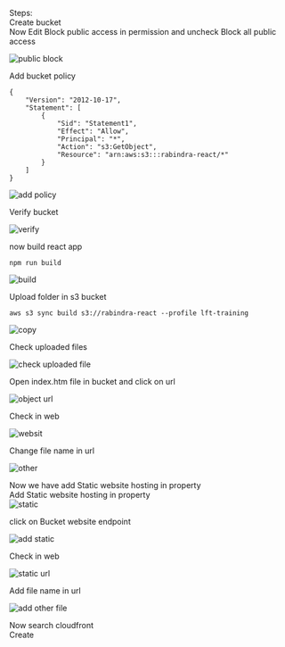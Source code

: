 Steps:<br/>
Create bucket<br/>
Now Edit Block public access in permission and uncheck Block all public access<br/>

![public block](https://user-images.githubusercontent.com/53372486/145705652-86e00ad9-7e72-4d9a-95bb-d1f0cf77aa02.png)<br/>

Add bucket policy<br/>
```
{
    "Version": "2012-10-17",
    "Statement": [
        {
            "Sid": "Statement1",
            "Effect": "Allow",
            "Principal": "*",
            "Action": "s3:GetObject",
            "Resource": "arn:aws:s3:::rabindra-react/*"
        }
    ]
}
```
![add policy](https://user-images.githubusercontent.com/53372486/145705643-f612aad2-76c5-4c4a-81a4-6b64b9d6c54c.png)<br/>

Verify bucket<br/>

![verify](https://user-images.githubusercontent.com/53372486/145705655-04ee82aa-99fa-4d6e-91dd-747331945265.png)<br/>


now build react app<br/>
```
npm run build
```
![build](https://user-images.githubusercontent.com/53372486/145705646-423487b5-6f4e-40d8-bf67-aff78cbc9af9.png)<br/>

Upload folder in s3 bucket<br/>
```
aws s3 sync build s3://rabindra-react --profile lft-training
```
![copy](https://user-images.githubusercontent.com/53372486/145705649-a4703165-836a-4cda-8f62-aad90b31cfba.png)<br/>

Check uploaded files<br/>

![check uploaded file](https://user-images.githubusercontent.com/53372486/145705648-27a24fd9-74c7-4bb7-88f6-a571049022d3.png)<br/>

Open index.htm file in bucket and click on url<br/>

![object url](https://user-images.githubusercontent.com/53372486/145705650-2e6aee80-9eb5-4294-bd72-a8d34271833a.png)<br/>

Check in web<br/>

![websit](https://user-images.githubusercontent.com/53372486/145705657-f61a94e7-c4c0-4ab9-91c8-04c83e6cb3f7.png)<br/>

Change file name in url<br/>

![other](https://user-images.githubusercontent.com/53372486/145705948-c446f01f-0879-492a-942d-41324c6417f9.png)<br/>

Now we have add Static website hosting in property<br/>
Add Static website hosting in property <br/>
![static](https://user-images.githubusercontent.com/53372486/145705654-0a88aba1-5a00-4a9a-b09e-62e14401032a.png)<br/>


click on Bucket website endpoint<br/>

![add static](https://user-images.githubusercontent.com/53372486/145705644-e4e15cec-1493-4c98-8268-071f02ced334.png)<br/>


Check in web<br/>

![static url](https://user-images.githubusercontent.com/53372486/145705653-fe701b21-3d2a-4b2c-9d16-ad6b6b8cbea7.png)<br/>

Add file name in url <br/>

![add other file](https://user-images.githubusercontent.com/53372486/145706022-8fddd93e-bf0c-416f-a221-4360ee827155.png)<br/>

Now search cloudfront<br/>
Create 








